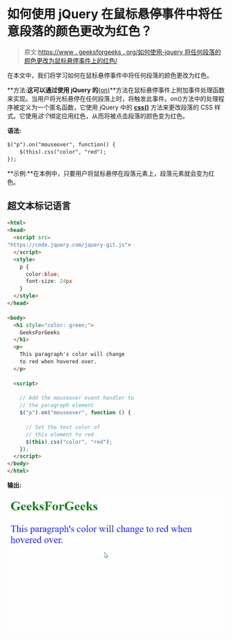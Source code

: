 # 如何使用 jQuery 在鼠标悬停事件中将任意段落的颜色更改为红色？

> 原文:[https://www . geeksforgeeks . org/如何使用-jquery 将任何段落的颜色更改为鼠标悬停事件上的红色/](https://www.geeksforgeeks.org/how-to-change-the-color-of-any-paragraph-to-red-on-mouseover-event-using-jquery/)

在本文中，我们将学习如何在鼠标悬停事件中将任何段落的颜色更改为红色。

**方法:**这可以通过使用 jQuery 的**[(on)](https://www.geeksforgeeks.org/jquery-on-with-examples/)**方法在鼠标悬停事件上附加事件处理函数来实现。当用户将光标悬停在任何段落上时，将触发此事件。on()方法中的处理程序被定义为一个匿名函数，它使用 jQuery 中的 **[css()](https://www.geeksforgeeks.org/jquery-css-method/)** 方法来更改段落的 CSS 样式。它使用*这个*绑定应用红色，从而将被点击段落的颜色变为红色。

**语法:**

```html
$("p").on("mouseover", function() {
    $(this).css("color", "red");
});
```

**示例:**在本例中，只要用户将鼠标悬停在段落元素上，段落元素就会变为红色。

## 超文本标记语言

```html
<html>
<head>
  <script src=
"https://code.jquery.com/jquery-git.js">
  </script>
  <style>
    p {
      color:blue;
      font-size: 24px
    }
  </style>
</head>

<body>
  <h1 style="color: green;">
    GeeksForGeeks
  </h1>
  <p>
    This paragraph's color will change
    to red when hovered over.
  </p>

  <script>

    // Add the mouseover event handler to
    // the paragraph element
    $("p").on("mouseover", function () {

      // Set the text color of 
      // this element to red
      $(this).css("color", "red");
    });
  </script>
</body>
</html>
```

**输出:**

![](img/c68ade7069739fb206e1c9d64e298d4c.png)
